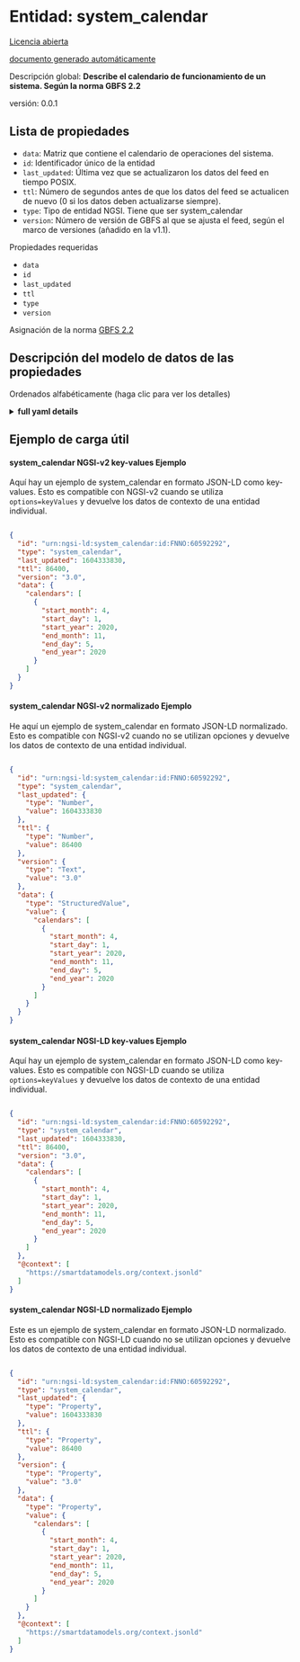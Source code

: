 Entidad: system_calendar  
========================  
[Licencia abierta](https://github.com/smart-data-models//dataModel.GBFS/blob/master/system_calendar/LICENSE.md)  
[documento generado automáticamente](https://docs.google.com/presentation/d/e/2PACX-1vTs-Ng5dIAwkg91oTTUdt8ua7woBXhPnwavZ0FxgR8BsAI_Ek3C5q97Nd94HS8KhP-r_quD4H0fgyt3/pub?start=false&loop=false&delayms=3000#slide=id.gb715ace035_0_60)  
Descripción global: **Describe el calendario de funcionamiento de un sistema. Según la norma GBFS 2.2**  
versión: 0.0.1  

## Lista de propiedades  

- `data`: Matriz que contiene el calendario de operaciones del sistema.  - `id`: Identificador único de la entidad  - `last_updated`: Última vez que se actualizaron los datos del feed en tiempo POSIX.  - `ttl`: Número de segundos antes de que los datos del feed se actualicen de nuevo (0 si los datos deben actualizarse siempre).  - `type`: Tipo de entidad NGSI. Tiene que ser system_calendar  - `version`: Número de versión de GBFS al que se ajusta el feed, según el marco de versiones (añadido en la v1.1).    
Propiedades requeridas  
- `data`  - `id`  - `last_updated`  - `ttl`  - `type`  - `version`    
Asignación de la norma [GBFS 2.2](https://github.com/NABSA/gbfs/blob/v2.2/gbfs.md)  
## Descripción del modelo de datos de las propiedades  
Ordenados alfabéticamente (haga clic para ver los detalles)  
<details><summary><strong>full yaml details</strong></summary>    
```yaml  
system_calendar:    
  description: 'Describes the operating calendar for a system. According to the Standard GBFS 2.2'    
  properties:    
    data:    
      description: 'Array that contains opertions calendar for the system.'    
      properties:    
        calendars:    
          items:    
            properties:    
              end_day:    
                description: 'End day for the system operations.'    
                maximum: 31    
                minimum: 1    
                type: number    
              end_month:    
                description: 'End month for the system operations.'    
                maximum: 12    
                minimum: 1    
                type: number    
              end_year:    
                description: 'End year for the system operations.'    
                pattern: ^\d{4}$    
                type: number    
              start_day:    
                description: 'Starting day for the system operations.'    
                maximum: 31    
                minimum: 1    
                type: number    
              start_month:    
                description: 'Starting month for the system operations.'    
                maximum: 12    
                minimum: 1    
                type: number    
              start_year:    
                description: 'Starting year for the system operations.'    
                pattern: ^\d{4}$    
                type: number    
            required:    
              - start_month    
              - start_day    
              - end_month    
              - end_day    
            type: object    
          type: array    
      required:    
        - calendars    
      type: object    
      x-ngsi:    
        type: Property    
    id:    
      anyOf:    
        - description: 'Property. Identifier format of any NGSI entity'    
          maxLength: 256    
          minLength: 1    
          pattern: ^[\w\-\.\{\}\$\+\*\[\]`|~^@!,:\\]+$    
          type: string    
        - description: 'Property. Identifier format of any NGSI entity'    
          format: uri    
          type: string    
      description: 'Unique identifier of the entity'    
      x-ngsi:    
        type: Property    
    last_updated:    
      description: 'Last time the data in the feed was updated in POSIX time.'    
      minimum: 1450155600    
      type: integer    
      x-ngsi:    
        type: Property    
    ttl:    
      description: 'Number of seconds before the data in the feed will be updated again (0 if the data should always be refreshed).'    
      minimum: 0    
      type: integer    
      x-ngsi:    
        type: Property    
    type:    
      description: 'NGSI entity type. It has to be system_calendar'    
      enum:    
        - system_calendar    
      type: string    
      x-ngsi:    
        type: Property    
    version:    
      description: 'GBFS version number to which the feed conforms, according to the versioning framework (added in v1.1).'    
      enum:    
        - 1.1-RC    
        - 1.1    
        - 2.0-RC    
        - 2.0    
        - 2.1-RC    
        - 2.1-RC2    
        - 2.1    
        - 2.2    
        - 3.0-RC    
        - 3.0    
      type: string    
      x-ngsi:    
        type: Property    
  required:    
    - last_updated    
    - ttl    
    - version    
    - data    
    - id    
    - type    
  type: object    
  version: 0.0.1    
```  
</details>    
## Ejemplo de carga útil  
#### system_calendar NGSI-v2 key-values Ejemplo  
Aquí hay un ejemplo de system_calendar en formato JSON-LD como key-values. Esto es compatible con NGSI-v2 cuando se utiliza `options=keyValues` y devuelve los datos de contexto de una entidad individual.  
```json  
{  
  "id": "urn:ngsi-ld:system_calendar:id:FNNO:60592292",  
  "type": "system_calendar",  
  "last_updated": 1604333830,  
  "ttl": 86400,  
  "version": "3.0",  
  "data": {  
    "calendars": [  
      {  
        "start_month": 4,  
        "start_day": 1,  
        "start_year": 2020,  
        "end_month": 11,  
        "end_day": 5,  
        "end_year": 2020  
      }  
    ]  
  }  
}  
```  
#### system_calendar NGSI-v2 normalizado Ejemplo  
He aquí un ejemplo de system_calendar en formato JSON-LD normalizado. Esto es compatible con NGSI-v2 cuando no se utilizan opciones y devuelve los datos de contexto de una entidad individual.  
```json  
{  
  "id": "urn:ngsi-ld:system_calendar:id:FNNO:60592292",  
  "type": "system_calendar",  
  "last_updated": {  
    "type": "Number",  
    "value": 1604333830  
  },  
  "ttl": {  
    "type": "Number",  
    "value": 86400  
  },  
  "version": {  
    "type": "Text",  
    "value": "3.0"  
  },  
  "data": {  
    "type": "StructuredValue",  
    "value": {  
      "calendars": [  
        {  
          "start_month": 4,  
          "start_day": 1,  
          "start_year": 2020,  
          "end_month": 11,  
          "end_day": 5,  
          "end_year": 2020  
        }  
      ]  
    }  
  }  
}  
```  
#### system_calendar NGSI-LD key-values Ejemplo  
Aquí hay un ejemplo de system_calendar en formato JSON-LD como key-values. Esto es compatible con NGSI-LD cuando se utiliza `options=keyValues` y devuelve los datos de contexto de una entidad individual.  
```json  
{  
  "id": "urn:ngsi-ld:system_calendar:id:FNNO:60592292",  
  "type": "system_calendar",  
  "last_updated": 1604333830,  
  "ttl": 86400,  
  "version": "3.0",  
  "data": {  
    "calendars": [  
      {  
        "start_month": 4,  
        "start_day": 1,  
        "start_year": 2020,  
        "end_month": 11,  
        "end_day": 5,  
        "end_year": 2020  
      }  
    ]  
  },  
  "@context": [  
    "https://smartdatamodels.org/context.jsonld"  
  ]  
}  
```  
#### system_calendar NGSI-LD normalizado Ejemplo  
Este es un ejemplo de system_calendar en formato JSON-LD normalizado. Esto es compatible con NGSI-LD cuando no se utilizan opciones y devuelve los datos de contexto de una entidad individual.  
```json  
{  
  "id": "urn:ngsi-ld:system_calendar:id:FNNO:60592292",  
  "type": "system_calendar",  
  "last_updated": {  
    "type": "Property",  
    "value": 1604333830  
  },  
  "ttl": {  
    "type": "Property",  
    "value": 86400  
  },  
  "version": {  
    "type": "Property",  
    "value": "3.0"  
  },  
  "data": {  
    "type": "Property",  
    "value": {  
      "calendars": [  
        {  
          "start_month": 4,  
          "start_day": 1,  
          "start_year": 2020,  
          "end_month": 11,  
          "end_day": 5,  
          "end_year": 2020  
        }  
      ]  
    }  
  },  
  "@context": [  
    "https://smartdatamodels.org/context.jsonld"  
  ]  
}  
```  
